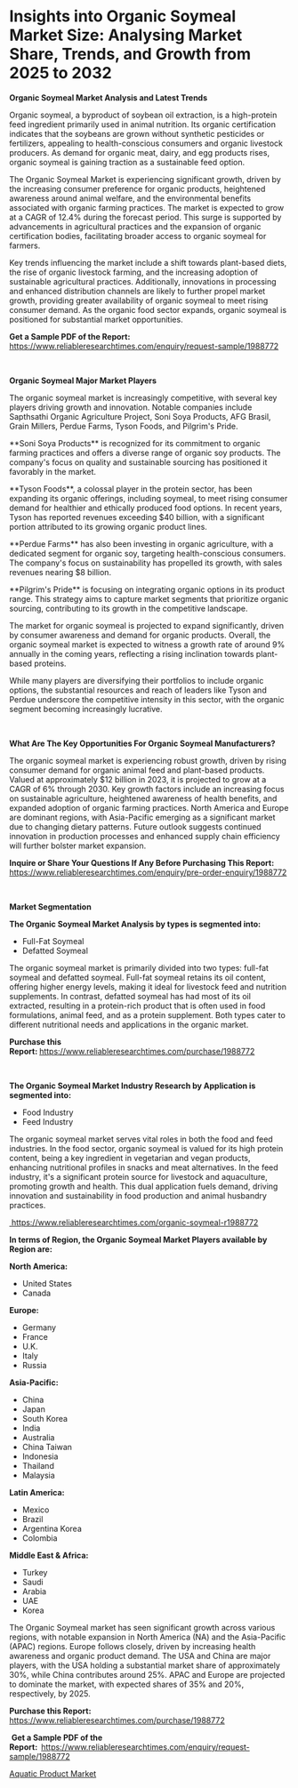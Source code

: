 <p><h1>Insights into Organic Soymeal Market Size: Analysing Market Share, Trends, and Growth from 2025 to 2032</h1></p><p><strong>Organic Soymeal Market Analysis and Latest Trends</strong></p>
<p><p>Organic soymeal, a byproduct of soybean oil extraction, is a high-protein feed ingredient primarily used in animal nutrition. Its organic certification indicates that the soybeans are grown without synthetic pesticides or fertilizers, appealing to health-conscious consumers and organic livestock producers. As demand for organic meat, dairy, and egg products rises, organic soymeal is gaining traction as a sustainable feed option.</p><p>The Organic Soymeal Market is experiencing significant growth, driven by the increasing consumer preference for organic products, heightened awareness around animal welfare, and the environmental benefits associated with organic farming practices. The market is expected to grow at a CAGR of 12.4% during the forecast period. This surge is supported by advancements in agricultural practices and the expansion of organic certification bodies, facilitating broader access to organic soymeal for farmers.</p><p>Key trends influencing the market include a shift towards plant-based diets, the rise of organic livestock farming, and the increasing adoption of sustainable agricultural practices. Additionally, innovations in processing and enhanced distribution channels are likely to further propel market growth, providing greater availability of organic soymeal to meet rising consumer demand. As the organic food sector expands, organic soymeal is positioned for substantial market opportunities.</p></p>
<p><strong>Get a Sample PDF of the Report:&nbsp;</strong> <a href="https://www.reliableresearchtimes.com/enquiry/request-sample/1988772?utm_campaign=3565&utm_medium=2&utm_source=Github&utm_content=ia&utm_term=30032025&utm_id=organic-soymeal">https://www.reliableresearchtimes.com/enquiry/request-sample/1988772</a></p>
<p>&nbsp;</p>
<p><strong>Organic Soymeal Major Market Players</strong></p>
<p><p>The organic soymeal market is increasingly competitive, with several key players driving growth and innovation. Notable companies include Sapthsathi Organic Agriculture Project, Soni Soya Products, AFG Brasil, Grain Millers, Perdue Farms, Tyson Foods, and Pilgrim's Pride.</p><p>**Soni Soya Products** is recognized for its commitment to organic farming practices and offers a diverse range of organic soy products. The company's focus on quality and sustainable sourcing has positioned it favorably in the market. </p><p>**Tyson Foods**, a colossal player in the protein sector, has been expanding its organic offerings, including soymeal, to meet rising consumer demand for healthier and ethically produced food options. In recent years, Tyson has reported revenues exceeding $40 billion, with a significant portion attributed to its growing organic product lines.</p><p>**Perdue Farms** has also been investing in organic agriculture, with a dedicated segment for organic soy, targeting health-conscious consumers. The company's focus on sustainability has propelled its growth, with sales revenues nearing $8 billion.</p><p>**Pilgrim's Pride** is focusing on integrating organic options in its product range. This strategy aims to capture market segments that prioritize organic sourcing, contributing to its growth in the competitive landscape.</p><p>The market for organic soymeal is projected to expand significantly, driven by consumer awareness and demand for organic products. Overall, the organic soymeal market is expected to witness a growth rate of around 9% annually in the coming years, reflecting a rising inclination towards plant-based proteins. </p><p>While many players are diversifying their portfolios to include organic options, the substantial resources and reach of leaders like Tyson and Perdue underscore the competitive intensity in this sector, with the organic segment becoming increasingly lucrative.</p></p>
<p>&nbsp;</p>
<p><strong>What Are The Key Opportunities For Organic Soymeal Manufacturers?</strong></p>
<p><p>The organic soymeal market is experiencing robust growth, driven by rising consumer demand for organic animal feed and plant-based products. Valued at approximately $12 billion in 2023, it is projected to grow at a CAGR of 6% through 2030. Key growth factors include an increasing focus on sustainable agriculture, heightened awareness of health benefits, and expanded adoption of organic farming practices. North America and Europe are dominant regions, with Asia-Pacific emerging as a significant market due to changing dietary patterns. Future outlook suggests continued innovation in production processes and enhanced supply chain efficiency will further bolster market expansion.</p></p>
<p><strong>Inquire or Share Your Questions If Any Before Purchasing This Report:</strong> <a href="https://www.reliableresearchtimes.com/enquiry/pre-order-enquiry/1988772?utm_campaign=3565&utm_medium=2&utm_source=Github&utm_content=ia&utm_term=30032025&utm_id=organic-soymeal">https://www.reliableresearchtimes.com/enquiry/pre-order-enquiry/1988772</a></p>
<p>&nbsp;</p>
<p><strong>Market Segmentation</strong></p>
<p><strong>The Organic Soymeal Market Analysis by types is segmented into:</strong></p>
<p><ul><li>Full-Fat Soymeal</li><li>Defatted Soymeal</li></ul></p>
<p><p>The organic soymeal market is primarily divided into two types: full-fat soymeal and defatted soymeal. Full-fat soymeal retains its oil content, offering higher energy levels, making it ideal for livestock feed and nutrition supplements. In contrast, defatted soymeal has had most of its oil extracted, resulting in a protein-rich product that is often used in food formulations, animal feed, and as a protein supplement. Both types cater to different nutritional needs and applications in the organic market.</p></p>
<p><strong>Purchase this Report:&nbsp;</strong><a href="https://www.reliableresearchtimes.com/purchase/1988772?utm_campaign=3565&utm_medium=2&utm_source=Github&utm_content=ia&utm_term=30032025&utm_id=organic-soymeal">https://www.reliableresearchtimes.com/purchase/1988772</a></p>
<p>&nbsp;</p>
<p><strong>The Organic Soymeal Market Industry Research by Application is segmented into:</strong></p>
<p><ul><li>Food Industry</li><li>Feed Industry</li></ul></p>
<p><p>The organic soymeal market serves vital roles in both the food and feed industries. In the food sector, organic soymeal is valued for its high protein content, being a key ingredient in vegetarian and vegan products, enhancing nutritional profiles in snacks and meat alternatives. In the feed industry, it's a significant protein source for livestock and aquaculture, promoting growth and health. This dual application fuels demand, driving innovation and sustainability in food production and animal husbandry practices.</p></p>
<p><a href="https://www.reliableresearchtimes.com/organic-soymeal-r1988772?utm_campaign=3565&utm_medium=2&utm_source=Github&utm_content=ia&utm_term=30032025&utm_id=organic-soymeal">&nbsp;https://www.reliableresearchtimes.com/organic-soymeal-r1988772</a></p>
<p><strong>In terms of Region, the Organic Soymeal Market Players available by Region are:</strong></p>
<p>
    <p> <strong> North America: </strong>
        <ul>
            <li>United States</li>
            <li>Canada</li>
        </ul>
        </p> 
    <p> <strong> Europe: </strong>
        <ul>
            <li>Germany</li>
            <li>France</li>
            <li>U.K.</li>
            <li>Italy</li>
            <li>Russia</li>
        </ul>
        </p> 
    <p> <strong> Asia-Pacific: </strong>
        <ul>
            <li>China</li>
            <li>Japan</li>
            <li>South Korea</li>
            <li>India</li>
            <li>Australia</li>
            <li>China Taiwan</li>
            <li>Indonesia</li>
            <li>Thailand</li>
            <li>Malaysia</li>
        </ul>
        </p> 
    <p> <strong> Latin America: </strong>
        <ul>
            <li>Mexico</li>
            <li>Brazil</li>
            <li>Argentina Korea</li>
            <li>Colombia</li>
        </ul>
        </p> 
    <p> <strong> Middle East & Africa: </strong>
        <ul>
            <li>Turkey</li>
            <li>Saudi</li>
            <li>Arabia</li>
            <li>UAE</li>
            <li>Korea</li>
        </ul>
    </p>
    </p>
<p><p>The Organic Soymeal market has seen significant growth across various regions, with notable expansion in North America (NA) and the Asia-Pacific (APAC) regions. Europe follows closely, driven by increasing health awareness and organic product demand. The USA and China are major players, with the USA holding a substantial market share of approximately 30%, while China contributes around 25%. APAC and Europe are projected to dominate the market, with expected shares of 35% and 20%, respectively, by 2025.</p></p>
<p><strong>Purchase this Report: </strong><a href="https://www.reliableresearchtimes.com/purchase/1988772?utm_campaign=3565&utm_medium=2&utm_source=Github&utm_content=ia&utm_term=30032025&utm_id=organic-soymeal">https://www.reliableresearchtimes.com/purchase/1988772</a></p>
<p>&nbsp;<strong>Get a Sample PDF of the Report:&nbsp;&nbsp;</strong><a href="https://www.reliableresearchtimes.com/enquiry/request-sample/1988772?utm_campaign=3565&utm_medium=2&utm_source=Github&utm_content=ia&utm_term=30032025&utm_id=organic-soymeal">https://www.reliableresearchtimes.com/enquiry/request-sample/1988772</a></p>
<p><strong></strong></p>
<p><p><a href="https://github.com/vigatoimrene04/Market-Research-Report-List-1/blob/main/aquatic-product-market.md?utm_campaign=3565&utm_medium=2&utm_source=Github&utm_content=ia&utm_term=30032025&utm_id=organic-soymeal">Aquatic Product Market</a></p></p>